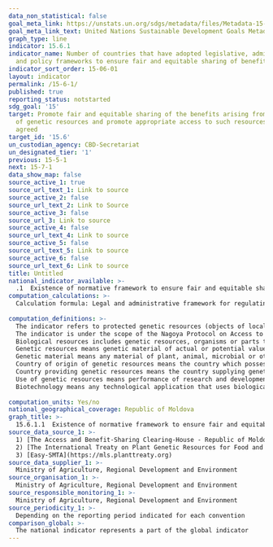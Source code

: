 ```yaml
---
data_non_statistical: false
goal_meta_link: https://unstats.un.org/sdgs/metadata/files/Metadata-15-06-01.pdf
goal_meta_link_text: United Nations Sustainable Development Goals Metadata (pdf 456kB)
graph_type: line
indicator: 15.6.1
indicator_name: Number of countries that have adopted legislative, administrative
  and policy frameworks to ensure fair and equitable sharing of benefits
indicator_sort_order: 15-06-01
layout: indicator
permalink: /15-6-1/
published: true
reporting_status: notstarted
sdg_goal: '15'
target: Promote fair and equitable sharing of the benefits arising from the utilization
  of genetic resources and promote appropriate access to such resources, as internationally
  agreed
target_id: '15.6'
un_custodian_agency: CBD-Secretariat
un_designated_tier: '1'
previous: 15-5-1
next: 15-7-1
data_show_map: false
source_active_1: true
source_url_text_1: Link to source
source_active_2: false
source_url_text_2: Link to Source
source_active_3: false
source_url_3: Link to source
source_active_4: false
source_url_text_4: Link to source
source_active_5: false
source_url_text_5: Link to source
source_active_6: false
source_url_text_6: Link to source
title: Untitled
national_indicator_available: >-
  .1  Existence of normative framework to ensure fair and equitable sharing of genetic resources
computation_calculations: >-
  Calculation formula: Legal and administrative framework for regulating and protecting genetic resources, database of genetic resources and establishing contractual relation with the party providing genetic resources, research and development results and research benefits, obtained from commercial use or any other type of use of these resources. The number pf contracts with beneficiaries of genetic resources and export/import agreements for objects of plant and animal kingdoms - genetic resources.<br> 
  
computation_definitions: >-
  The indicator refers to protected genetic resources (objects of local protected plant and animal kingdoms), collections of genetic resources and scientific investigations in the area.<br> 
  The indicator is under the scope of the Nagoya Protocol on Access to Genetic Resources and the Fair and Equitable Sharing of Benefits Arising from their Utilization to the Convention on Biological Diversity (CBD) (Rio de Janeiro, 5 June 1992 ), which is in force for the Republic of Moldova since 21.11.2016 , in which the following expressions are used:<br> 
  Biological resources includes genetic resources, organisms or parts thereof, populations, or any other biotic component of ecosystems with actual or potential use or value for humanity.<br> 
  Genetic resources means genetic material of actual or potential value. <br> 
  Genetic material means any material of plant, animal, microbial or other origin containing functional units of heredity<br> 
  Country of origin of genetic resources means the country which possesses those genetic resources in in-situ conditions.<br> 
  Country providing genetic resources means the country supplying genetic resources collected from in-situ sources, including populations of both wild and domesticated species, or taken from ex-situ sources, which may or may not have originated in that country. <br> 
  Use of genetic resources means performance of research and development works regarding the genetic and/or biochemical composition of genetic resources, including by applying biotechnology, according to the definition from art. 2 of the CBD;<br> 
  Biotechnology means any technological application that uses biological systems, living organisms, or derivatives thereof, to make or modify <br> 
  
computation_units: Yes/no
national_geographical_coverage: Republic of Moldova
graph_title: >-
  15.6.1.1  Existence of normative framework to ensure fair and equitable sharing of genetic resources
source_data_source_1: >-
  1) [The Access and Benefit-Sharing Clearing-House - Republic of Moldova country profile](https://absch.cbd.int/countries/MD)<br> 
  2) [The International Treaty on Plant Genetic Resources for Food and Agriculture (ITPGRFA) Online Reporting System](http://faoitpgrfa.ort-production.linode.unep-wcmc.org/)<br> 
  3) [Easy-SMTA](https://mls.planttreaty.org)
source_data_supplier_1: >-
  Ministry of Agriculture, Regional Development and Environment
source_organisation_1: >-
  Ministry of Agriculture, Regional Development and Environment
source_responsible_monitoring_1: >-
  Ministry of Agriculture, Regional Development and Environment
source_periodicity_1: >-
  Depending on the reporting period indicated for each convention
comparison_global: >-
  The national indicator represents a part of the global indicator 
---
```

